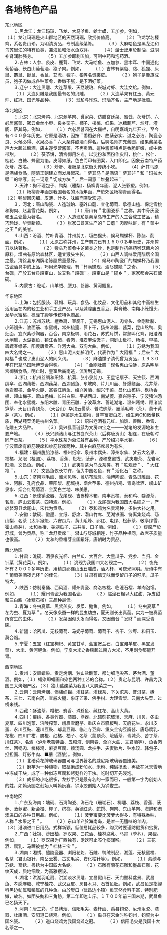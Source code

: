 # 各地特色产品  
  
东北地区  
&emsp;&emsp;１.黑龙江：龙江玛瑙、飞龙、大马哈鱼、蛤士蟆、五加参。例如，
&emsp;&emsp;（１）龙江玛瑙是火山群地区的天然玛瑙，欣赏价值高。
&emsp;&emsp;（２）飞龙学名榛鸡，系名贵山珍，为明清贡品，专制高级菜肴。
&emsp;&emsp;（３）大麻哈鱼是黑龙江和乌苏里江的特有鱼类，兼海鱼和淡水鱼双鲜。
&emsp;&emsp;（４）蛤士蟆用於制油，滋阴补肾润肺强身。
&emsp;&emsp;（５）五加参即刺五加，可制中药和泡药酒。  
&emsp;&emsp;２.吉林：人参、裘皮、鹿茸、飞龙、大马哈鱼、五加参、黑木耳、中国通化葡萄酒、长白山葡萄酒、狍子肉。例如，
&emsp;&emsp;（１）吉林有紫貂、貉、狐狸、灰鼠、麝鼠、鼬鼠、香鼠、艾虎、狸子、狼等名贵裘皮。
&emsp;&emsp;（２）狍子是鹿族成员，狍子肉做成各种菜肴，香嫩不腻，是下酒好菜。  
&emsp;&emsp;３.辽宁：大连贝雕、大连苹果、天然琥珀、兴城对虾、大洼文蛤。例如，
&emsp;&emsp;（１）大连贝雕是我国最有名的贝雕。
&emsp;&emsp;（２）大连苹果有红玉、黄元帅、红冠、国光等品种。
&emsp;&emsp;（３）琥珀与珍珠、玛瑙齐名，主产地是抚顺。  
  
华北地区  
&emsp;&emsp;１.北京：北京烤鸭、北京涮羊肉、谭家菜、仿膳宫廷菜、蜜饯、茯苓饼、六必居酱菜、密云金丝小枣、良乡栗子、柿子、核桃、红果、冰糖葫芦、炒肝、灌肠、萨其马。例如，
&emsp;&emsp;（１）六必居酱园在大栅栏，自明嘉靖九年开业，至今有４００多年历史。它原是酒坊，因按＂黍稻必齐、曲蘖必实、湛之必洁、陶瓷必良、火候必得、水泉必香＂六大条件酿酒而得名。后聘名师扩充酱园，结果酱菜名声大大超过酿酒，店主遂专营酱菜，不再卖酒。這种酱菜特点是香脆鲜嫩，咸中微带甜。
&emsp;&emsp;（２）茯苓饼，清宫御用名点。以淀粉和面粉作皮料，桃仁、松仁、桂花、白糖、蜂蜜为馅。皮薄如纸，色白而印有图案，入口即化。因象云南特产药茯苓，故名。
&emsp;&emsp;（３）炒肝、灌肠是北京街头传统小吃。
&emsp;&emsp;（4）萨其马原是满族食品，随清王朝建立而发展起來。＂萨其马＂是满语＂萨其非＂和＂玛拉木壁＂的缩写，前一词意＂切成方块＂，后一词意＂堆叠起來＂。  
&emsp;&emsp;２.天津：狗不理包子、鸭梨（雅梨）、杨柳青年画、泥人张彩塑。例如，
&emsp;&emsp;（１）杨柳青年画是我国著名的木版年画，产於郊区杨柳青而得名。
&emsp;&emsp;（２）鸭梨因肉细、皮薄、汁多、味甜而深受欢迎。  
&emsp;&emsp;３，河北：唐山陶瓷、人造琥珀、塞外口蘑、宣化葡萄、承德山楂、保定雪桃和狗肉、赵县雪花梨。例如，
&emsp;&emsp;（１）唐山有＂北国瓷都＂之称，其中骨灰瓷和玉兰瓷最为著名。
&emsp;&emsp;（２）人造琥珀是秦皇岛市生产的人工合成工艺品，精巧玲珑、华贵新颖。
&emsp;&emsp;（３）张家口郊区生产的＂口蘑＂肉厚味鲜，有＂菜中之王＂的美誉。  
&emsp;&emsp;４.山西：汾酒、竹叶青酒、并州剪刀、垣曲猴头、候马蝴蝶杯、陈醋、削面。例如，
&emsp;&emsp;（１）太原古称并州，生产剪刀已有１６００多年历史，并州剪刀以快著称。
&emsp;&emsp;（２）猴头乃菜肴中的菌类之珍，也是制作抗癌药猴菇菌片的原料。垣曲有原始森林区，适宜猴头生长。
&emsp;&emsp;（３）山西人调味爱用醋居全国之最。清徐县东湖牌老陈醋质量最好。
&emsp;&emsp;（４）候马市陶瓷厂的蝴蝶杯乃我国古瓷酒具中的上品，巧用光学原理，有＂杯满蝶现，酒尽蝶隐＂之奇。
&emsp;&emsp;（５）台砚，产於五台县段亩山，故又称＂段砚＂。段亩山是＂砚乡＂，家家都会采石琢砚。  
&emsp;&emsp;５.内蒙古：驼毛、山羊绒、腰刀、银器、黄河鲤鱼。  
  
华东地区  
&emsp;&emsp;１.上海：包括服装、鞋帽、玩具、食品、化妆品、文化用品和其他中高档生活用品在内的轻工业和手工业产品，以及城隍庙五香豆、梨膏糖、南翔小笼馒头、龙华水蜜桃、枫泾丁蹄等传统特色商品。  
&emsp;&emsp;２.江苏：苏州苏绣、檀香扇、豆腐干，无锡惠山泥人、肉骨头、金刚肚脐、小笼馒头、油面筋、水蜜桃，常州梳篦、萝卜干，扬州漆器、酱菜，昆山熬鸭、奥灶面，宜兴紫砂陶器，百合，南京板鸭、雨花石，苏式月饼，常熟叫化鸡，阳澄湖大闸蟹，太湖银鱼，镇江香醋、肴肉，淮安麻油馓子，洞庭山枇杷、杨梅、早橘、碧螺春绿茶、阳羡唐贡茶、洋河大曲、双沟大曲。例如，
&emsp;&emsp;（１）苏绣为我国四大名绣之一。
&emsp;&emsp;（２）惠山泥人始於明代，代表作为＂大阿福＂；后來＂大阿福＂也成了惠山泥人的同义词。
&emsp;&emsp;（３）麻油馓子清代曾为贡品，１９３０年在巴拿马国际博览会得奖。
&emsp;&emsp;（４）＂金刚肚脐＂现名惠山油酥，原系明皇宫御膳食品，明亡时，皇室后裔南逃，流传到无锡。  
&emsp;&emsp;３.浙江：杭州丝绸和织锦、杭菊、张小泉剪刀、王星记扇子、天竺筷、西湖绸伞、西湖藕粉、西湖莼菜、西湖醋鱼、东坡肉、片儿川面、虾爆鳝面、龙井茶、黄岩蜜橘、金华火腿、富春江鲥鱼、绍兴黄酒、绍兴干菜、昌化山核桃、枫桥香榧、超山梅子、萧山杨梅、长兴白果、平湖西瓜、南湖菱、嘉兴粽子、宁波猪油汤团、奉化水蜜桃、东阳木雕、青田石雕、宁波草席、善琏湖笔、温州瓯绣、顾渚紫笋茶、天目山青顶茶、（天台山）华顶云雾茶、普陀佛茶、雁荡毛峰（茶）、莫干黄芽（茶）。例如，
&emsp;&emsp;（１）莼菜是水生植物，含丰富蛋白质、维生素C和微量铁质，西湖莼菜汤是杭州名菜。
&emsp;&emsp;（２）绍兴老酒有元红、加饭、善酿、香雪、花雕五大品种。
&emsp;&emsp;（３）吴兴县善琏镇为文房四宝之一——湖笔的发源地和主要产地。
&emsp;&emsp;（４）长兴顾渚山与江苏宜兴茶山（后称唐贡山）相连，在唐朝时同产贡茶。
&emsp;&emsp;（５）平水珠茶为浙江独有品种，产於绍兴平水镇。
&emsp;&emsp;（６）宁波草席有麻筋硬席和纱筋软席两种。其中白麻筋席最为有名。  
&emsp;&emsp;４.福建：福州脱胎漆器、福州纸伞、泉州木偶头、漳州水仙、梦云大名果、福橘、龙眼（桂圆）、荔枝、香蕉、枇杷、菠萝，源和堂蜜饯、武夷岩茶、龙岩沉缸酒、文昌鱼。例如，
&emsp;&emsp;（１）武夷岩茶为乌龙茶类。有＂铁观音＂、＂大红袍＂。
&emsp;&emsp;（２）文昌鱼仅长寸许，但为中国名鱼，有＂活化石＂之称。  
&emsp;&emsp;５.山东：济南羽毛画、潍坊风筝、潍坊布玩具、淄博陶瓷、青岛贝雕画、花生、阿胶、孔府食品、莱阳梨、肥城桃、烟台苹果、德州扒鸡、青岛啤酒、崂山矿泉水、烟台红葡萄酒、金奖白兰地、味美思。  
&emsp;&emsp;６.江西：景德镇瓷器、龙尾砚、吉安樟木箱、南丰贡橘、泰和鸡、婺源茶、茗眉、庐山云雾茶、四特酒。例如，
&emsp;&emsp;（１）龙尾砚为我国四大名砚之一，产於婺源县龙尾山，宋代为贡品。
&emsp;&emsp;（２）泰和鸡为名贵鸡种，多供大补之用。  
&emsp;&emsp;７.安徽：歙砚、徽墨、宣纸、舒席、潜山竹席、芜湖铁画、符离集烧鸡、砀山梨、名茶（太平猴魁、六安瓜片、黄山毛峰、祁红、屯绿、松萝茶、敬亭绿雪、霍山黄芽）、太和香椿、芜湖瓜子、古井酒、口子酒。例如，
&emsp;&emsp;（１）舒席产於舒城，曾为贡品，称＂龙舒贡席＂。潜山与舒城相连，竹子品种相同，故席子质量也很高。
&emsp;&emsp;（２）太和的香椿芽全国最好，唐朝时为贡品。  
  
西北地区  
&emsp;&emsp;１.甘肃：洮砚、酒泉夜光杯、白兰瓜、大百合、大黑瓜子、党参、当归、金针菜（黄花菜）。例如，
&emsp;&emsp;（１）洮砚为我国四大名砚之一。
&emsp;&emsp;（２）夜光杯有２０００多年历史，用精良祁连山玉石雕成，酒入杯，可夜光照明。唐诗中有＂葡萄美酒夜光杯＂的佳句。
&emsp;&emsp;（３）甘肃有瓤无味而专留爪子的籽爪，瓜子特大。  
&emsp;&emsp;２.陕西：仿制秦俑、西风酒、耀州青瓷、商洛核桃、临潼石榴、羊肉泡馍。例如，
&emsp;&emsp;（１）耀州青瓷为我国名瓷。
&emsp;&emsp;（２）临潼石榴以大红甜、净皮甜和三白甜（冰糖石榴）三品种最佳。  
&emsp;&emsp;３.青海：冬虫夏草、黑紫羔皮、发菜、鳇鱼。例如，
&emsp;&emsp;（１）冬虫夏草＂冬为虫、夏为草＂。冬天像条蚕一样的昆虫幼虫，夏天则长出真菌。实为一被真菌所寄生的虫体。
&emsp;&emsp;（２）发菜因似头发而得名，又因谐音＂发财＂而深受青睐。  
&emsp;&emsp;４.新疆：哈密瓜、无核葡萄、马奶子葡萄、葡萄干、杏干、沙枣、和田玉、莫合烟。  
&emsp;&emsp;５.宁夏：五宝（红宝枸杞、黄宝甘草、蓝宝贺兰石、白宝滩羊皮、黑宝发菜）、大米、黄河鲤鱼。例如，宁夏大米之香糯超过南方大米，不用副食都能开胃。  
  
西南地区  
&emsp;&emsp;１.贵州：安顺蜡染、贵定烤烟、独山盐酸菜、都匀细毛尖茶、茅台酒、董酒。例如，（１）蜡染即蜡画和染色两种工艺的合称。（２）贵定与昆明、许昌为我国三大烤烟产区。（３）独山盐酸菜为我国八大腌菜之一。  
&emsp;&emsp;２.云南：云南烤烟、傣族织锦、滇红茶、滇绿茶、下关沱茶、普洱茶、砖茶、三七、云南白药、宣威火腿、象牙芒果、佛手柑、大理雪梨、云南大头菜、过桥米线。  
&emsp;&emsp;３.西藏：酥油茶、糌粑、麝香、珠穆鱼、藏红花、高山大黄。  
&emsp;&emsp;４.四川：蜀绣、各类竹器、漆器、陶器、北碚刻花玻璃、天麻、川贝、冬虫夏草、四川泡菜、涪陵榨菜、峨眉雪磨芋、重庆白市驿板鸭、天府花生、永川皮蛋、永川豆豉、潼川豆豉、郫县豆瓣、临江寺豆瓣、重庆金钩豆瓣酱、唐场腐乳、花椒、四川广柑、脐橙、红橘、柚子、名茶（蒙顶茶、峨盾茶、青城茶、苦丁茶、川红茶）、名酒（泸州老窖特曲、五粮液、剑南春、全兴大曲、文君酒等）、鱼香肉丝、回锅肉、棒棒鸡、麻婆豆腐、赖汤圆、龙抄手、夫妻肺片、钟水饺、韩包子、担担面、灯影牛肉、■糟（酒酿）。例如，  
&emsp;&emsp;（１）北碚荷花牌玻璃器皿可与世界著名的威尼斯玻璃器皿媲美。  
&emsp;&emsp;（２）磨芋为一种植物，取茎磨成粉加水、米粉、纯碱搅煮，再放在冰天雪地中冻成干块，成了一种似冻豆腐和烤麸样的干块。吃时切开先浸泡。  
&emsp;&emsp;（３）成都的小吃很多，龙抄手只是最有名的一家而已，一般第一字为创始人的姓，如赖汤圆之创始人叫赖阮鑫、钟水饺创始人为钟燮生。  
  
中南地区  
&emsp;&emsp;１.广东及海南：端砚、石湾陶瓷、海石花（珊瑚石）、椰雕、荔枝、香蕉、菠萝、菠萝蜜、新会橙、椰子、槟榔、英德红茶、蛇馔、狗肉、东山羊肉、海鲜和港澳进口的各种日用品。例如，
&emsp;&emsp;（１）菠萝蜜要比菠萝大得多，有特殊香味，人称＂水果之王＂。
&emsp;&emsp;（２）东山羊产於海南岛，是唯一无膻味的羊肉。
&emsp;&emsp;（３）港澳进口日用品，式样新颖，低值易耗品较多，购买时要谨防假货和劣货。  
&emsp;&emsp;２.广西：壮锦、沙田柚、罗汉果、三花酒、桂林腐乳、马蹄（荸荠）、果狸。例如，
&emsp;&emsp;（１）罗汉果为广西独有，泡饮可止咳化痰润喉。
&emsp;&emsp;（２）三花酒、腐乳、马蹄被誉为＂桂林三宝＂。  
&emsp;&emsp;３.湖南：湘绣、醴陵瓷器、浏阳花炮、石雕、鸭绒制品、湘莲、无核蜜橘、名茶（君山银针、南岳云雾、古丈毛尖、安化松针等）。例如，
&emsp;&emsp;（１）湘绣与苏绣、蜀绣、粤绣为中国四大名绣。
&emsp;&emsp;（２）石雕有菊花石雕和墨晶石雕，花纹天成，质地细致，为高雅摆设。  
&emsp;&emsp;４.湖北：洪湖羽毛扇、洪湖淡水贝雕、宜昌假山石、天门塑料盆景、武昌鱼、孝感麻糖、咸宁桂花、武汉豆皮、房县木耳、石首鱼肚。例如，武昌鱼是指鲤科黑边鲂属和鳊属的几种鱼。由於樊口（武昌边小镇）鱼天然食料丰富，特别肥嫩，故名。如团头鲂和三角鲂，第二年即达１斤。１７００年前三国末期，武昌鱼已名扬天下。  
&emsp;&emsp;５.河南：唐三彩、许昌烤烟、信阳毛尖、麦杆画、禹县钧瓷、汝州汝瓷、漆器、杜康酒、安阳道口烧鸡。例如，
&emsp;&emsp;（１）禹县在宋金时称钧州，钧瓷为中国名瓷。
&emsp;&emsp;（２）道口烧鸡为我国烧鸡之冠。
&emsp;&emsp;（３）信阳毛尖是我国十大名茶之一。